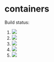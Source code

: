 # containers

Build status:

1. [![](https://github.com/Mross2858/containers/workflows/tests-fibonacci/badge.svg)](https://github.com/Mross2858/containers/actions?query=workflow%3Atests-fibonacci)
1. [![](https://github.com/Mross2858/containers/workflows/tests-range/badge.svg)](https://github.com/Mross2858/containers/actions?query=workflow%3Atests-range)
1. [![](https://github.com/Mross2858/containers/workflows/tests-BST/badge.svg)](https://github.com/Mross2858/containers/actions?query=workflow%3Atests-BST)
1. [![](https://github.com/Mross2858/containers/workflows/tests-BinaryTree/badge.svg)](https://github.com/Mross2858/containers/actions?query=workflow%3Atests-BinaryTree)
1. [![](https://github.com/Mross2858/containers/workflows/tests-AVLTree/badge.svg)](https://github.com/Mross2858/containers/actions?query=workflow%3Atests-AVLTree)
